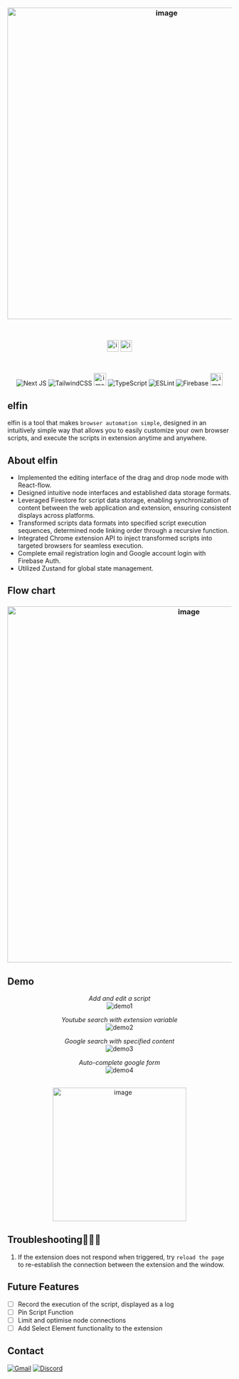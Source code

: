 <h3 align='center'>
  <img width="700" alt="image" src="https://github.com/finnzzzz/elfin/assets/110927910/e6f47452-48c6-4b37-bc00-a3dc898e5344">
</h3>
<br>
<div align='center' >
  
  [<img height="26" alt="image" src="https://img.shields.io/badge/✨_Website-8729FF">](https://elfin.vercel.app/) [<img height="26" alt="image" src="https://img.shields.io/badge/⚙️_Chrome_extension-1.0.0-555555?labelColor=FF8F27">](https://chrome.google.com/webstore/detail/elfin-browser-automation/ojjgkgnnebfjcocfceidjnekcdamfjbf)  
  
</div>
<br>
<div align='center' >

![Next JS](https://img.shields.io/badge/Next-black?style=for-the-badge&logo=next.js&logoColor=white)
![TailwindCSS](https://img.shields.io/badge/tailwindcss-%2338B2AC.svg?style=for-the-badge&logo=tailwind-css&logoColor=white)
<img height="28" alt="image" src="https://github.com/finnzzzz/elfin/assets/110927910/6efe97d7-6e83-41a2-bb96-a2049e4cd0b3">
![TypeScript](https://img.shields.io/badge/typescript-%23007ACC.svg?style=for-the-badge&logo=typescript&logoColor=white)
![ESLint](https://img.shields.io/badge/ESLint-4B3263?style=for-the-badge&logo=eslint&logoColor=white)
![Firebase](https://img.shields.io/badge/firebase-%23039BE5.svg?style=for-the-badge&logo=firebase)
<img height="28" alt="image" src="https://github.com/finnzzzz/elfin/assets/110927910/0bcc3427-caeb-45d1-a7dc-e0bf7553f741">

</div>

## elfin
elfin is a tool that makes `browser automation simple`, designed in an intuitively simple way that allows you to easily customize your own browser scripts, and execute the scripts in extension anytime and anywhere.

## About elfin
- Implemented the editing interface of the drag and drop node mode with React-flow.
- Designed intuitive node interfaces and established data storage formats.
- Leveraged Firestore for script data storage, enabling synchronization of content between the web application and extension, ensuring consistent displays across platforms.
- Transformed scripts data formats into specified script execution sequences, determined node linking order through a recursive function.
- Integrated Chrome extension API to inject transformed scripts into targeted browsers for seamless execution.
- Complete email registration login and Google account login with Firebase Auth.
- Utilized Zustand for global state management.

## Flow chart
<h3 align='center'>
  
  <img width="800" alt="image" src="https://github.com/finnzzzz/elfin/assets/110927910/032fb08e-b10d-4a94-887f-a85a1e180ae6">
</h3>

## Demo
<div align='center' >
  
*Add and edit a script*<br>
![demo1](https://github.com/finnzzzz/elfin/assets/110927910/f4de48f6-9c54-44ca-a1dc-ff40eb92c70d) 

*Youtube search with extension variable*<br>
![demo2](https://github.com/finnzzzz/elfin/assets/110927910/8b6634b5-8688-46c0-9848-716adbb8dbd5)

*Google search with specified content*<br>
![demo3](https://github.com/finnzzzz/elfin/assets/110927910/d8c57538-f5e9-4f74-bac1-fec230203454)

*Auto-complete google form*<br>
![demo4](https://github.com/finnzzzz/elfin/assets/110927910/2bbc3d96-9a6a-41b7-86a6-d51fd243a19b)
</div>
<br>

<div align='center'>
  
  <img width="300" alt="image" src="https://github.com/finnzzzz/elfin/assets/110927910/976ff10d-d211-43be-8306-12dec5da0c32">
</div>

## Troubleshooting👨🏻‍🔧
1. If the extension does not respond when triggered, try `reload the page` to re-establish the connection between the extension and the window.

## Future Features

- [ ] Record the execution of the script, displayed as a log
- [ ] Pin Script Function
- [ ] Limit and optimise node connections
- [ ] Add Select Element functionality to the extension

## Contact

<a href="mailto:finndev0303@gmail.com" target="_blank">![Gmail](https://img.shields.io/badge/Gmail-D14836?style=for-the-badge&logo=gmail&logoColor=white)</a>
<a href="https://discordapp.com/users/361719252404928513" target="_blank">![Discord](https://img.shields.io/badge/Discord-%235865F2.svg?style=for-the-badge&logo=discord&logoColor=white)</a>
